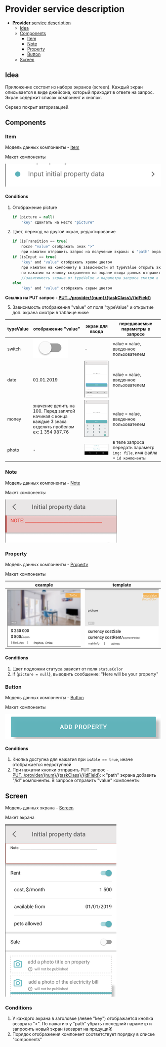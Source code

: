 [PUT../provider/{num}/{taskClass}/{idField}]:https://gitlab.4u.house/4u/provider/provider-backend/tree/develop#putprovidernumtaskclassidfield
[Item]:https://gitlab.4u.house/4u/provider/provider-backend/blob/develop/README.md#item
[Note]:https://gitlab.4u.house/4u/provider/provider-backend/blob/develop/README.md#note
[Property]:https://gitlab.4u.house/4u/provider/provider-backend/blob/develop/README.md#property
[Button]:https://gitlab.4u.house/4u/provider/provider-backend/blob/develop/README.md#button
[Screen]:https://gitlab.4u.house/4u/provider/provider-backend/blob/develop/README.md#sreen

# **Provider** service description

- [**Provider** service description](#provider-service-description)
    - [Idea](#idea)
    - [Components](#components)
        - [Item](#item)
        - [Note](#note)
        - [Property](#property)
        - [Button](#button)
    - [Screen](#screen) 
    
## Idea
>>>
Приложение состоит из набора экранов (screen). Каждый экран описывается в виде джейсона, который приходит в ответе на запрос.
Экран содержит список компонент и кнопок.

Сервер покрыт авторизацией.
>>>

## Components

### Item
>>>
Модель данных компоненты - [Item][]

Макет компоненты

![image](images/item.png)

#### Conditions
1. Отображение picture
    ```kotlin    
    if (picture = null)
        "key" сдвигать на место "picture"
    ```
2. Цвет, переход на другой экран, редактирование
    ```kotlin
    if (isTransition == true)
        после "value" отображать знак ">"
        при нажатии отправить запрос на получение экрана: к "path" экрана добавить "id" компоненты
    if (isInput == true)
        "key" and "value" отображать ярким цветом
        при нажатии на компоненту в зависимости от typeValue открыть экран ввода данных
        по нажатию на кнопку сохранения на экране ввода данных отправить PUT запрос на редактирование: к "path" экрана добавить "/id" компоненты
        //зависимость экрана от typeValue и параметры запроса смотри в таблице ниже
    else
        "key" and "value" отображать серым цветом
    ```
**Ссылка на PUT запрос - [PUT../provider/{num}/{taskClass}/{idField}][]**

5. Зависимость отображения "value" от поля "typeValue" и открытие доп. экрана смотри в таблице ниже

typeValue | отображение "value"         | экран для ввода | передаваемые параметры в запросе
--------- | --------------------------- | --------------- | ---
switch    | ![image](images/switch.png) | -               | value = value, введенное пользователем
date      | 01.01.2019                  | ![image](images/date_screen.png) | value = value, введенное пользователем
money     | значение делить на 100. Перед запятой начиная с конца каждые 3 знака отделять пробелом<br> ex: 1 354 987.76 | ![image](images/money_screen.png) | value = value, введенное пользователем
photo     | -                           | ![image](images/photo_screen.png) | в теле запроса передать параметр `img: file`, имя файла = `id компоненты`
>>>

### Note
>>>
Модель данных компоненты - [Note][]

Макет компоненты

![image](images/note.png)
>>>

### Property
>>>
Модель данных компоненты - [Property][]

Макет компоненты

example | template
------- | --
![image](images/listProperty.png) | ![image](images/listProperty_template.png)

#### Conditions
1. Цвет подложки статуса зависит от поля `statusColor` 
1. if (`picture = null`), выводить сообщение: "Here will be your property"
>>>

### Button
>>>
Модель данных компоненты - [Button][]

Макет компоненты

![image](images/_button.png)

#### Conditions
1. Кнопка доступна для нажатия при `isAble == true`, иначе отображается недоступной 
1. При нажатии кнопки отправить PUT запрос - [PUT../provider/{num}/{taskClass}/{idField}][]: к "path" экрана добавить "/id" компоненты. В запросе отправить "value" компоненты
>>>

## Screen
>>>
Модель данных экрана - [Screen][]

Макет экрана

![image](images/screen.png)

### Conditions
1. У каждого экрана в заголовке (левее "key") отображается кнопка возврата ">". По нажатию у "path" убрать последний параметр и запросить новый экран (возврат на предущий)
1. Порядок отображения компонент соответствует порядку в списке "components"
>>>